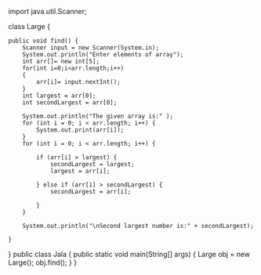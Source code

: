 import java.util.Scanner;

class Large {
 
	public void find() {
		Scanner input = new Scanner(System.in);
		System.out.println("Enter elements of array");
		int arr[]= new int[5];
		for(int i=0;i<arr.length;i++)
		{
			arr[i]= input.nextInt();
		}
		int largest = arr[0];
		int secondLargest = arr[0];
		
		System.out.println("The given array is:" );
		for (int i = 0; i < arr.length; i++) {
			System.out.print(arr[i]);
		}
		for (int i = 0; i < arr.length; i++) {
 
			if (arr[i] > largest) {
				secondLargest = largest;
				largest = arr[i];
 
			} else if (arr[i] > secondLargest) {
				secondLargest = arr[i];
 
			}
		}
 
		System.out.println("\nSecond largest number is:" + secondLargest);
 
	}
}
public class Jala {
public static void main(String[] args) 
	{
		Large obj = new Large();
		obj.find();
    }
}
